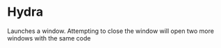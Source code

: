# Hydra
Launches a window.
Attempting to close the window will open two more windows with the same code
